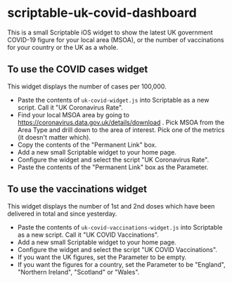 # scriptable-uk-covid-dashboard

This is a small Scriptable iOS widget to show the latest UK government COVID-19 figure for your local area (MSOA), or the number of vaccinations for your country or the UK as a whole.

## To use the COVID cases widget

This widget displays the number of cases per 100,000.

* Paste the contents of `uk-covid-widget.js` into Scriptable as a new script.  Call it "UK Coronavirus Rate".
* Find your local MSOA area by going to https://coronavirus.data.gov.uk/details/download .  Pick MSOA from the Area Type and drill down to the area of interest.  Pick one of the metrics (it doesn't matter which).
* Copy the contents of the "Permanent Link" box.
* Add a new small Scriptable widget to your home page.
* Configure the widget and select the script "UK Coronavirus Rate".
* Paste the contents of the "Permanent Link" box as the Parameter.

## To use the vaccinations widget

This widget displays the number of 1st and 2nd doses which have been delivered in total and since yesterday.

 * Paste the contents of `uk-covid-vaccinations-widget.js` into Scriptable as a new script. Call it "UK COVID Vaccinations".
 * Add a new small Scriptable widget to your home page.
 * Configure the widget and select the script "UK COVID Vaccinations".
 * If you want the UK figures, set the Parameter to be empty.
 * If you want the figures for a country, set the Parameter to be "England", "Northern Ireland", "Scotland" or "Wales".
